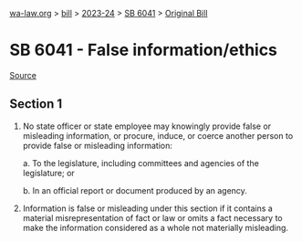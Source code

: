 [wa-law.org](/) > [bill](/bill/) > [2023-24](/bill/2023-24/) > [SB 6041](/bill/2023-24/sb/6041/) > [Original Bill](/bill/2023-24/sb/6041/1/)

# SB 6041 - False information/ethics

[Source](http://lawfilesext.leg.wa.gov/biennium/2023-24/Pdf/Bills/Senate%20Bills/6041.pdf)

## Section 1
1. No state officer or state employee may knowingly provide false or misleading information, or procure, induce, or coerce another person to provide false or misleading information:

    a. To the legislature, including committees and agencies of the legislature; or

    b. In an official report or document produced by an agency.

2. Information is false or misleading under this section if it contains a material misrepresentation of fact or law or omits a fact necessary to make the information considered as a whole not materially misleading.
